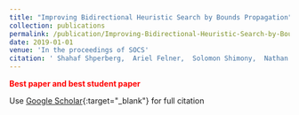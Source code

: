 ```yaml
---
title: "Improving Bidirectional Heuristic Search by Bounds Propagation"
collection: publications
permalink: /publication/Improving-Bidirectional-Heuristic-Search-by-Bounds-Propagation
date: 2019-01-01
venue: 'In the proceedings of SOCS'
citation: ' Shahaf Shperberg,  Ariel Felner,  Solomon Shimony,  Nathan Sturtevant,  Avi Hayoun, &quot;Improving Bidirectional Heuristic Search by Bounds Propagation.&quot; In the proceedings of SOCS, 2019.'
---
```

<span style="color:red"> **Best paper and best student paper** </span>

Use [Google Scholar](https://scholar.google.com/scholar?q=Improving+Bidirectional+Heuristic+Search+by+Bounds+Propagation){:target="_blank"} for full citation
